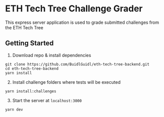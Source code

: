 # ETH Tech Tree Challenge Grader

This express server application is used to grade submitted challenges from the ETH Tech Tree

## Getting Started

1. Download repo & install dependencies

```
git clone https://github.com/BuidlGuidl/eth-tech-tree-backend.git
cd eth-tech-tree-backend
yarn install
```

2. Install challenge folders where tests will be executed

```
yarn install:challenges
```

3. Start the server at `localhost:3000`

```
yarn dev
```
